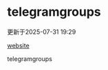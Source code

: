# telegramgroups
更新于2025-07-31 19:29

[website](https://allgroups.github.io/telegramgroups/)

telegramgroups
